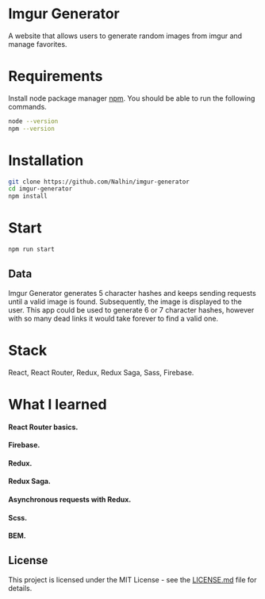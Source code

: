 # Imgur Generator

A website that allows users to generate random images from imgur and manage favorites.

# Requirements

Install node package manager [npm](https://www.npmjs.com/).
You should be able to run the following commands.

```bash
node --version
npm --version
```

# Installation

```bash
git clone https://github.com/Nalhin/imgur-generator
cd imgur-generator
npm install
```

#  Start

```bash
npm run start
```

## Data

Imgur Generator generates 5 character hashes and keeps sending requests until a valid image is found. Subsequently, the image is displayed to the user. This app could be used to generate 6 or 7 character hashes, however with so many dead links it would take forever to find a valid one.

# Stack

React, React Router, Redux, Redux Saga, Sass, Firebase.

# What I learned

#### React Router basics.
#### Firebase.
#### Redux.
#### Redux Saga.
#### Asynchronous requests with Redux.
#### Scss.
#### BEM.


## License

This project is licensed under the MIT License - see the [LICENSE.md](LICENSE.md) file for details.

